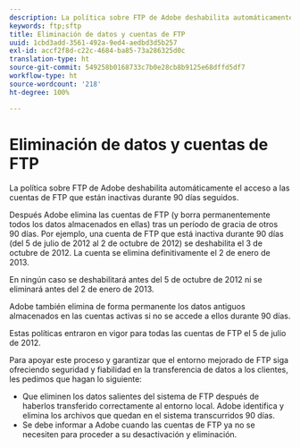```yaml
---
description: La política sobre FTP de Adobe deshabilita automáticamente el acceso a las cuentas de FTP que están inactivas durante 90 días seguidos.
keywords: ftp;sftp
title: Eliminación de datos y cuentas de FTP
uuid: 1cbd3add-3561-492a-9ed4-aedbd3d5b257
exl-id: accf2f8d-c22c-4684-ba85-73a286325d0c
translation-type: ht
source-git-commit: 549258b0168733c7b0e28cb8b9125e68dffd5df7
workflow-type: ht
source-wordcount: '218'
ht-degree: 100%

---
```


# Eliminación de datos y cuentas de FTP

La política sobre FTP de Adobe deshabilita automáticamente el acceso a las cuentas de FTP que están inactivas durante 90 días seguidos.

Después Adobe elimina las cuentas de FTP (y borra permanentemente todos los datos almacenados en ellas) tras un período de gracia de otros 90 días. Por ejemplo, una cuenta de FTP que está inactiva durante 90 días (del 5 de julio de 2012 al 2 de octubre de 2012) se deshabilita el 3 de octubre de 2012. La cuenta se elimina definitivamente el 2 de enero de 2013.

En ningún caso se deshabilitará antes del 5 de octubre de 2012 ni se eliminará antes del 2 de enero de 2013.

Adobe también elimina de forma permanente los datos antiguos almacenados en las cuentas activas si no se accede a ellos durante 90 días.

Estas políticas entraron en vigor para todas las cuentas de FTP el 5 de julio de 2012.

Para apoyar este proceso y garantizar que el entorno mejorado de FTP siga ofreciendo seguridad y fiabilidad en la transferencia de datos a los clientes, les pedimos que hagan lo siguiente:

* Que eliminen los datos salientes del sistema de FTP después de haberlos transferido correctamente al entorno local. Adobe identifica y elimina los archivos que quedan en el sistema transcurridos 90 días.
* Se debe informar a Adobe cuando las cuentas de FTP ya no se necesiten para proceder a su desactivación y eliminación.
